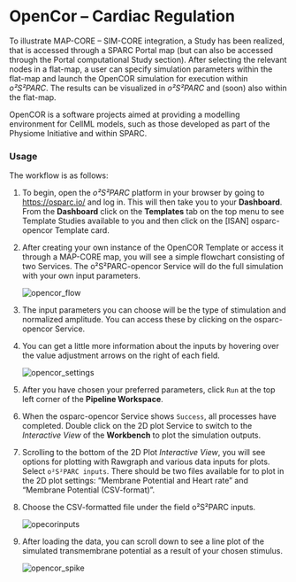# OpenCor – Cardiac Regulation

To illustrate MAP-CORE – SIM-CORE integration, a Study has been realized, that is accessed through a SPARC Portal map (but can also be accessed through the Portal computational Study section). After selecting the relevant nodes in a flat-map, a user can specify simulation parameters within the flat-map and launch the OpenCOR simulation for execution within *o²S²PARC*. The results can be visualized in *o²S²PARC* and (soon) also within the flat-map.

OpenCOR is a software projects aimed at providing a modelling environment for CellML models, such as those developed as part of the Physiome Initiative and within SPARC.

### Usage
The workflow is as follows:

1. To begin, open the *o²S²PARC* platform in your browser by going to https://osparc.io/ and log in. This will then take you to your **Dashboard**. From the **Dashboard** click on the **Templates** tab on the top menu to see Template Studies available to you and then click on the [ISAN] osparc-opencor Template card. 

2. After creating your own instance of the OpenCOR Template or access it through a MAP-CORE map, you will see a simple flowchart consisting of two Services. The o²S²PARC-opencor Service will do the full simulation with your own input parameters.

    ![opencor_flow](https://user-images.githubusercontent.com/28002886/153856064-5b871a9f-cc76-48d4-bff7-de8933578c29.png ':size=600%')

3. The input parameters you can choose will be the type of stimulation and normalized amplitude. You can access these by clicking on the osparc-opencor Service.

4. You can get a little more information about the inputs by hovering over the value adjustment arrows on the right of each field.

    ![opencor_settings](https://user-images.githubusercontent.com/28002886/153856545-580deae5-be55-4084-8610-ede2ab740af6.png ':size=600%')

5. After you have chosen your preferred parameters, click ```Run``` at the top left corner of the **Pipeline Workspace**.

6. When the osparc-opencor Service shows ```Success```, all processes have completed. Double click on the 2D plot Service to switch to the *Interactive View* of the **Workbench** to plot the simulation outputs.

7. Scrolling to the bottom of the 2D Plot *Interactive View*, you will see options for plotting with Rawgraph and various data inputs for plots. Select ```o²S²PARC inputs```.
   There should be two files available for to plot in the 2D plot settings:
“Membrane Potential and Heart rate” and “Membrane Potential (CSV-format)”.

8. Choose the CSV-formatted file under the field o²S²PARC inputs.

    ![opecorinputs](https://user-images.githubusercontent.com/28002886/153857953-b376d722-e482-435e-aa15-0a780c155755.png)

9. After loading the data, you can scroll down to see a line plot of the simulated transmembrane potential as a result of your chosen stimulus.

    ![opencor_spike](https://user-images.githubusercontent.com/32800795/61585147-741ae400-ab55-11e9-854d-7f690f9f7982.JPG)

